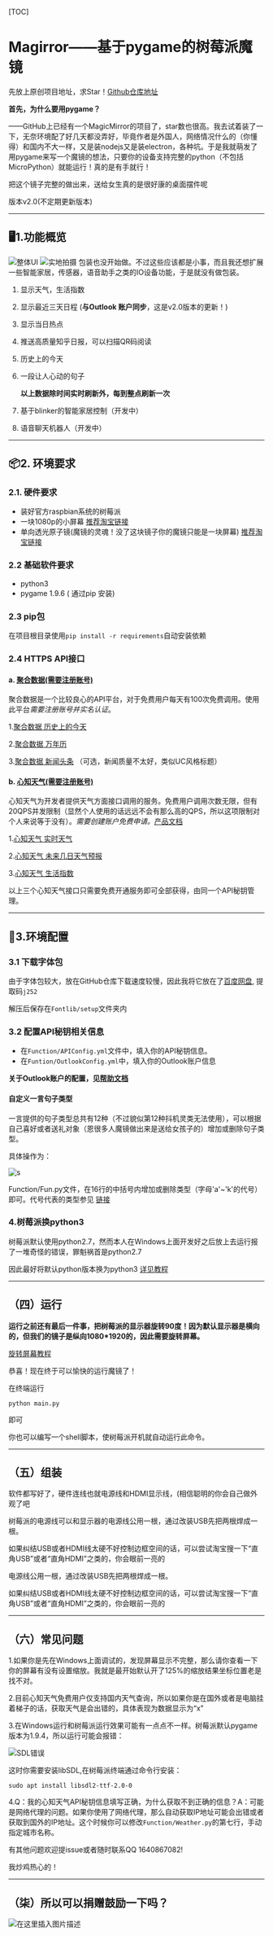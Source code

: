 ﻿﻿﻿﻿[TOC]

# Magirror——基于pygame的树莓派魔镜

先放上原创项目地址，求Star！[Github仓库地址](https://github.com/PixelChen24/Magirror)

**首先，为什么要用pygame？**

——GitHub上已经有一个MagicMirror的项目了，star数也很高。我去试着装了一下，无奈环境配了好几天都没弄好，毕竟作者是外国人，网络情况什么的（你懂得）和国内不大一样，又是装nodejs又是装electron，各种坑。于是我就萌发了用pygame来写一个魔镜的想法，只要你的设备支持完整的python（不包括MicroPython）就能运行！真的是有手就行！

把这个镜子完整的做出来，送给女生真的是很好康的桌面摆件呢

版本v2.0(不定期更新版本)

---

## :desktop_computer:1.功能概览

![整体UI](/Assets/UI2.0.png)
![实地拍摄](/Assets/RealTime.jpg)
包装也没开始做。不过这些应该都是小事，而且我还想扩展一些智能家居，传感器，语音助手之类的IO设备功能，于是就没有做包装。

1. 显示天气，生活指数
2. 显示最近三天日程 (**与Outlook 账户同步**，这是v2.0版本的更新！)
3. 显示当日热点
4. 推送高质量知乎日报，可以扫描QR码阅读
5. 历史上的今天
6. 一段让人心动的句子

   **以上数据除时间实时刷新外，每到整点刷新一次**
7. 基于blinker的智能家居控制（开发中）
8. 语音聊天机器人（开发中）

---

## :package:2. 环境要求

### 2.1. 硬件要求

* 装好官方raspbian系统的树莓派
* 一块1080p的小屏幕 [推荐淘宝链接](https://item.taobao.com/item.htm?spm=a1z09.2.0.0.3e352e8dEUsahj&id=558956849119&_u=b2029g7480bb2d)
* 单向透光原子镜(魔镜的灵魂！没了这块镜子你的魔镜只能是一块屏幕) [推荐淘宝链接](https://item.taobao.com/item.htm?spm=a230r.1.14.21.37671f49BXbKpo&id=555111074798&ns=1&abbucket=17#detail)

### 2.2  基础软件要求

* python3
* pygame 1.9.6    ( 通过pip 安装)

### 2.3 pip包

在项目根目录使用`pip install -r requirements`自动安装依赖

### 2.4 HTTPS API接口

#### a. [聚合数据(需要注册账号)](https://www.juhe.cn/)

聚合数据是一个比较良心的API平台，对于免费用户每天有100次免费调用。使用此平台*需要注册账号并实名认证*。

1.[聚合数据 历史上的今天](https://www.juhe.cn/docs/api/id/63)

2.[聚合数据 万年历](https://www.juhe.cn/docs/api/id/177)

3.[聚合数据 新闻头条](https://www.juhe.cn/docs/api/id/235) （可选，新闻质量不太好，类似UC风格标题）

#### b. [心知天气(需要注册账号)](https://www.seniverse.com/)

心知天气为开发者提供天气方面接口调用的服务。免费用户调用次数无限，但有20QPS并发限制（显然个人使用的话远远不会有那么高的QPS，所以这项限制对个人来说等于没有）。*需要创建账户免费申请。*[产品文档](https://docs.seniverse.com/api/weather/now.html)

1.[心知天气 实时天气](https://www.seniverse.com/products?iid=new)

2.[心知天气 未来几日天气预报](https://www.seniverse.com/products?iid=new)

3.[心知天气 生活指数](https://www.seniverse.com/products?iid=new)

以上三个心知天气接口只需要免费开通服务即可全部获得，由同一个API秘钥管理。

---

## :hammer:3.环境配置

### 3.1 下载字体包

由于字体包较大，放在GitHub仓库下载速度较慢，因此我将它放在了[百度网盘](https://pan.baidu.com/s/1rlzWqmlZ5RiZYXNIkhxv_Q), 提取码`j252`

解压后保存在`Fontlib/setup`文件夹内



### 3.2 配置API秘钥相关信息

* 在`Function/APIConfig.yml`文件中，填入你的API秘钥信息。
* 在`Funtion/OutlookConfig.yml`中，填入你的Outlook账户信息

**关于Outlook账户的配置，见[帮助文档](Function/Readme.md)**



#### 自定义一言句子类型

一言提供的句子类型总共有12种（不过貌似第12种抖机灵类无法使用），可以根据自己喜好或者送礼对象（恩很多人魔镜做出来是送给女孩子的）增加或删除句子类型。

具体操作为：

![s](/Assets/SentenceType.jpg)

Function/Fun.py文件，在16行的中括号内增加或删除类型（字母'a'~'k'的代号）即可。代号代表的类型参见 [链接](https://pa-1251215871.cos-website.ap-chengdu.myqcloud.com/sentence/#%E8%AF%B7%E6%B1%82%E5%8F%82%E6%95%B0)

### 4.树莓派换python3

树莓派默认使用python2.7，然而本人在Windows上面开发好之后放上去运行报了一堆奇怪的错误，罪魁祸首是python2.7

因此最好将默认python版本换为python3 [详见教程](https://blog.csdn.net/ylzmm/article/details/107827065)

---

## （四）运行

**运行之前还有最后一件事，把树莓派的显示器旋转90度！因为默认显示器是横向的，但我们的镜子是纵向1080*1920的，因此需要旋转屏幕。**

[旋转屏幕教程](https://www.jianshu.com/p/657f6e113666)

恭喜！现在终于可以愉快的运行魔镜了！

在终端运行

```shell
python main.py
```

即可

你也可以编写一个shell脚本，使树莓派开机就自动运行此命令。

---

## （五）组装

软件都写好了，硬件连线也就电源线和HDMI显示线，(相信聪明的你会自己做外观了吧



树莓派的电源线可以和显示器的电源线公用一根，通过改装USB先把两根焊成一根。

如果纠结USB或者HDMI线太硬不好控制边框空间的话，可以尝试淘宝搜一下“直角USB”或者“直角HDMI”之类的，你会眼前一亮的

电源线公用一根，通过改装USB先把两根焊成一根。

如果纠结USB或者HDMI线太硬不好控制边框空间的话，可以尝试淘宝搜一下“直角USB”或者“直角HDMI”之类的，你会眼前一亮的

---

## （六）常见问题

1.如果你是先在Windows上面调试的，发现屏幕显示不完整，那么请你查看一下你的屏幕有没有设置缩放。我就是最开始默认开了125%的缩放结果坐标位置老是找不对。

2.目前心知天气免费用户仅支持国内天气查询，所以如果你是在国外或者是电脑挂着梯子的话，获取天气是会出错的，具体表现为数据显示为“x"

3.在Windows运行和树莓派运行效果可能有一点点不一样。树莓派默认pygame版本为1.9.4，所以运行可能会报错：

![SDL错误](/Assets/libsdlwrong.png)

这时你需要安装libSDL,在树莓派终端通过命令行安装：

```shell
sudo apt install libsdl2-ttf-2.0-0
```

4.Q：我的心知天气API秘钥信息填写正确，为什么获取不到正确的信息？A：可能是网络代理的问题。如果你使用了网络代理，那么自动获取IP地址可能会出错或者获取到国外的IP地址。这个时候你可以修改`Function/Weather.py`的第七行，手动指定城市名称。



有其他问题欢迎提issue或者随时联系QQ 1640867082!

我炒鸡热心的！

---

## （柒）所以可以捐赠鼓励一下吗？

![在这里插入图片描述](Assets/Pay.jpg)
